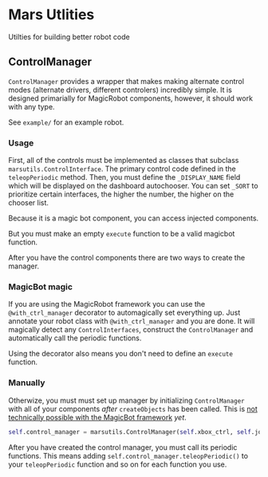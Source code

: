 # Mars Utlities

Utilties for building better robot code

## ControlManager

`ControlManager` provides a wrapper that makes making alternate control modes (alternate drivers, different controlers) incredibly simple. It is designed primarially for MagicRobot components, however, it should work with any type.

See `example/` for an example robot.

### Usage

First, all of the controls must be implemented as classes that subclass `marsutils.ControlInterface`. The primary control code defined in the `teleopPeriodic` method.
Then, you must define the `_DISPLAY_NAME` field which will be displayed on the dashboard autochooser.
You can set `_SORT` to prioritize certain interfaces, the higher the number, the higher on the chooser list.

Because it is a magic bot component, you can access injected components.

But you must make an empty `execute` function to be a valid magicbot function.

After you have the control components there are two ways to create the manager.

### MagicBot magic

If you are using the MagicRobot framework you can use the `@with_ctrl_manager` decorator to automagically set everything up. Just annotate your robot class with `@with_ctrl_manager` and you are done. It will magically detect any `ControlInterfaces`, construct the `ControlManager` and automatically call the periodic functions.

Using the decorator also means you don't need to define an `execute` function.

### Manually

Otherwize, you must must set up manager by initializing `ControlManager` with all of your components _after_ `createObjects` has been called. This is [not technically possible with the MagicBot framework](https://github.com/robotpy/robotpy-wpilib-utilities/issues/21) _yet_.

```python
self.control_manager = marsutils.ControlManager(self.xbox_ctrl, self.joystick_ctrl)
```

After you have created the control manager, you must call its periodic functions. This means adding `self.control_manager.teleopPeriodic()` to your `teleopPeriodic` function and so on for each function you use.
